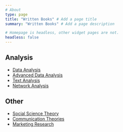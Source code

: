 ```yaml
---
# About
type: page
title: "Written Books" # Add a page title
summary: "Written Books" # Add a page description

# Homepage is headless, other widget pages are not.
headless: false
---
```


## Analysis

 * [Data Analysis](https://bookdown.org/mike/data_analysis/)
 * [Advanced Data Analysis](https://bookdown.org/mike/advanced_data_analysis/)
 * [Text Analysis](https://bookdown.org/mike/text_analysis/)
 * [Network Analysis](https://bookdown.org/mike/network_analysis/)

<!--
 * [Bayesian Analysis](link)
 * [Survival Analysis](link)
 * [Meta Analysis](link)

 -->

## Other

 * [Social Science Theory](https://bookdown.org/mike/social-theory/)
 * [Communication Theories](https://bookdown.org/mike/comm_theory/)
 * [Marketing Research](https://bookdown.org/mike/marketing_research/)